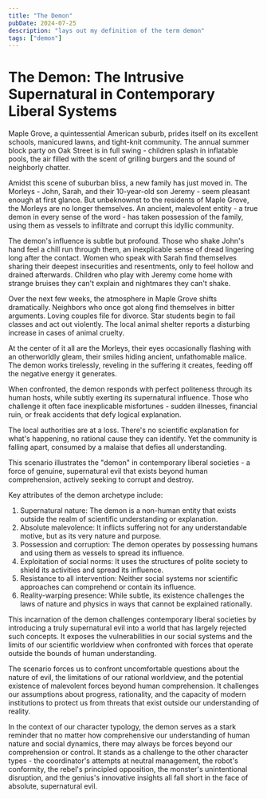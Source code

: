 ```yaml
---
title: "The Demon"
pubDate: 2024-07-25
description: "lays out my definition of the term demon"
tags: ["demon"]
---
```


# The Demon: The Intrusive Supernatural in Contemporary Liberal Systems

Maple Grove, a quintessential American suburb, prides itself on its excellent schools, manicured lawns, and tight-knit community. The annual summer block party on Oak Street is in full swing - children splash in inflatable pools, the air filled with the scent of grilling burgers and the sound of neighborly chatter.

Amidst this scene of suburban bliss, a new family has just moved in. The Morleys - John, Sarah, and their 10-year-old son Jeremy - seem pleasant enough at first glance. But unbeknownst to the residents of Maple Grove, the Morleys are no longer themselves. An ancient, malevolent entity - a true demon in every sense of the word - has taken possession of the family, using them as vessels to infiltrate and corrupt this idyllic community.

The demon's influence is subtle but profound. Those who shake John's hand feel a chill run through them, an inexplicable sense of dread lingering long after the contact. Women who speak with Sarah find themselves sharing their deepest insecurities and resentments, only to feel hollow and drained afterwards. Children who play with Jeremy come home with strange bruises they can't explain and nightmares they can't shake.

Over the next few weeks, the atmosphere in Maple Grove shifts dramatically. Neighbors who once got along find themselves in bitter arguments. Loving couples file for divorce. Star students begin to fail classes and act out violently. The local animal shelter reports a disturbing increase in cases of animal cruelty.

At the center of it all are the Morleys, their eyes occasionally flashing with an otherworldly gleam, their smiles hiding ancient, unfathomable malice. The demon works tirelessly, reveling in the suffering it creates, feeding off the negative energy it generates.

When confronted, the demon responds with perfect politeness through its human hosts, while subtly exerting its supernatural influence. Those who challenge it often face inexplicable misfortunes - sudden illnesses, financial ruin, or freak accidents that defy logical explanation.

The local authorities are at a loss. There's no scientific explanation for what's happening, no rational cause they can identify. Yet the community is falling apart, consumed by a malaise that defies all understanding.

This scenario illustrates the "demon" in contemporary liberal societies - a force of genuine, supernatural evil that exists beyond human comprehension, actively seeking to corrupt and destroy.

Key attributes of the demon archetype include:

1. Supernatural nature: The demon is a non-human entity that exists outside the realm of scientific understanding or explanation.
2. Absolute malevolence: It inflicts suffering not for any understandable motive, but as its very nature and purpose.
3. Possession and corruption: The demon operates by possessing humans and using them as vessels to spread its influence.
4. Exploitation of social norms: It uses the structures of polite society to shield its activities and spread its influence.
5. Resistance to all intervention: Neither social systems nor scientific approaches can comprehend or contain its influence.
6. Reality-warping presence: While subtle, its existence challenges the laws of nature and physics in ways that cannot be explained rationally.

This incarnation of the demon challenges contemporary liberal societies by introducing a truly supernatural evil into a world that has largely rejected such concepts. It exposes the vulnerabilities in our social systems and the limits of our scientific worldview when confronted with forces that operate outside the bounds of human understanding.

The scenario forces us to confront uncomfortable questions about the nature of evil, the limitations of our rational worldview, and the potential existence of malevolent forces beyond human comprehension. It challenges our assumptions about progress, rationality, and the capacity of modern institutions to protect us from threats that exist outside our understanding of reality.

In the context of our character typology, the demon serves as a stark reminder that no matter how comprehensive our understanding of human nature and social dynamics, there may always be forces beyond our comprehension or control. It stands as a challenge to the other character types - the coordinator's attempts at neutral management, the robot's conformity, the rebel's principled opposition, the monster's unintentional disruption, and the genius's innovative insights all fall short in the face of absolute, supernatural evil.